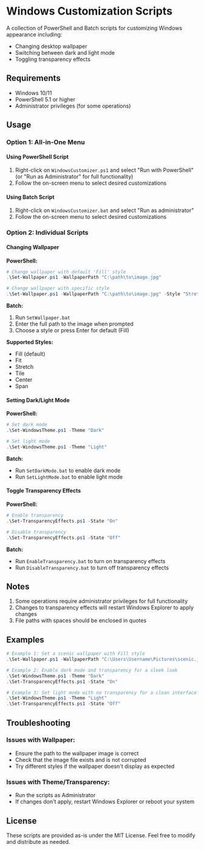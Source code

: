 # Windows Customization Scripts

A collection of PowerShell and Batch scripts for customizing Windows appearance including:
- Changing desktop wallpaper
- Switching between dark and light mode
- Toggling transparency effects

## Requirements

- Windows 10/11
- PowerShell 5.1 or higher
- Administrator privileges (for some operations)

## Usage

### Option 1: All-in-One Menu

#### Using PowerShell Script
1. Right-click on `WindowsCustomizer.ps1` and select "Run with PowerShell" (or "Run as Administrator" for full functionality)
2. Follow the on-screen menu to select desired customizations

#### Using Batch Script
1. Right-click on `WindowsCustomizer.bat` and select "Run as administrator"
2. Follow the on-screen menu to select desired customizations

### Option 2: Individual Scripts

#### Changing Wallpaper

**PowerShell:**
```powershell
# Change wallpaper with default 'Fill' style
.\Set-Wallpaper.ps1 -WallpaperPath "C:\path\to\image.jpg"

# Change wallpaper with specific style
.\Set-Wallpaper.ps1 -WallpaperPath "C:\path\to\image.jpg" -Style "Stretch"
```

**Batch:**
1. Run `SetWallpaper.bat`
2. Enter the full path to the image when prompted
3. Choose a style or press Enter for default (Fill)

**Supported Styles:**
- Fill (default)
- Fit
- Stretch
- Tile
- Center
- Span

#### Setting Dark/Light Mode

**PowerShell:**
```powershell
# Set dark mode
.\Set-WindowsTheme.ps1 -Theme "Dark"

# Set light mode
.\Set-WindowsTheme.ps1 -Theme "Light"
```

**Batch:**
- Run `SetDarkMode.bat` to enable dark mode
- Run `SetLightMode.bat` to enable light mode

#### Toggle Transparency Effects

**PowerShell:**
```powershell
# Enable transparency
.\Set-TransparencyEffects.ps1 -State "On"

# Disable transparency
.\Set-TransparencyEffects.ps1 -State "Off"
```

**Batch:**
- Run `EnableTransparency.bat` to turn on transparency effects
- Run `DisableTransparency.bat` to turn off transparency effects

## Notes

1. Some operations require administrator privileges for full functionality
2. Changes to transparency effects will restart Windows Explorer to apply changes
3. File paths with spaces should be enclosed in quotes

## Examples

```powershell
# Example 1: Set a scenic wallpaper with Fill style
.\Set-Wallpaper.ps1 -WallpaperPath "C:\Users\Username\Pictures\scenic.jpg" -Style "Fill"

# Example 2: Enable dark mode and transparency for a sleek look
.\Set-WindowsTheme.ps1 -Theme "Dark"
.\Set-TransparencyEffects.ps1 -State "On"

# Example 3: Set light mode with no transparency for a clean interface
.\Set-WindowsTheme.ps1 -Theme "Light"
.\Set-TransparencyEffects.ps1 -State "Off"
```

## Troubleshooting

### Issues with Wallpaper:
- Ensure the path to the wallpaper image is correct
- Check that the image file exists and is not corrupted
- Try different styles if the wallpaper doesn't display as expected

### Issues with Theme/Transparency:
- Run the scripts as Administrator
- If changes don't apply, restart Windows Explorer or reboot your system

## License

These scripts are provided as-is under the MIT License. Feel free to modify and distribute as needed. 